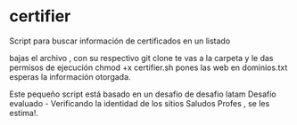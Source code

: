 # certifier
Script para buscar información de certificados en un listado

bajas el archivo , con su respectivo git clone
te vas a la carpeta y  le das permisos de ejecución chmod +x certifier.sh
pones las web en dominios.txt
esperas la información otorgada.


Este pequeño script está basado en un desafio de desafio latam 
Desafío evaluado - Verificando la identidad de los sitios 
Saludos Profes , se les estima!.

